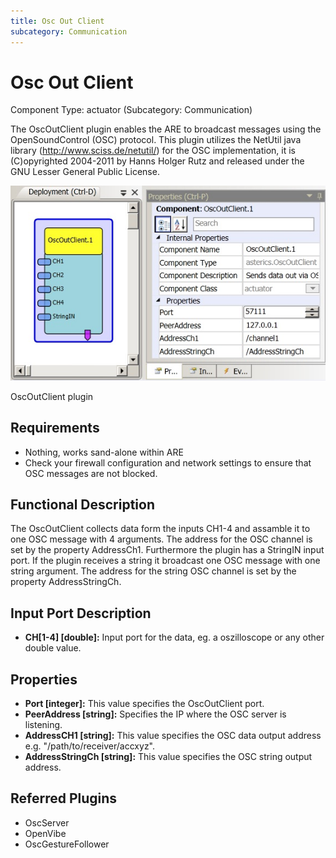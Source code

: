 ```yaml
---
title: Osc Out Client
subcategory: Communication
---
```


# Osc Out Client

Component Type: actuator (Subcategory: Communication)

The OscOutClient plugin enables the ARE to broadcast messages using the OpenSoundControl (OSC) protocol. This plugin utilizes the NetUtil java library (http://www.sciss.de/netutil/) for the OSC implementation, it is (C)opyrighted 2004-2011 by Hanns Holger Rutz and released under the GNU Lesser General Public License.

![Screenshot: OscServer plugin](./img/oscoutclient.jpg "Screenshot: OscServer plugin")

OscOutClient plugin

## Requirements

- Nothing, works sand-alone within ARE
- Check your firewall configuration and network settings to ensure that OSC messages are not blocked.

## Functional Description

The OscOutClient collects data form the inputs CH1-4 and assamble it to one OSC message with 4 arguments. The address for the OSC channel is set by the property AddressCh1. Furthermore the plugin has a StringIN input port. If the plugin receives a string it broadcast one OSC message with one string argument. The address for the string OSC channel is set by the property AddressStringCh.

## Input Port Description

- **CH\[1-4\] \[double\]:** Input port for the data, eg. a oszilloscope or any other double value.

## Properties

- **Port \[integer\]:** This value specifies the OscOutClient port.
- **PeerAddress \[string\]:** Specifies the IP where the OSC server is listening.
- **AddressCH1 \[string\]:** This value specifies the OSC data output address e.g. "/path/to/receiver/accxyz".
- **AddressStringCh \[string\]:** This value specifies the OSC string output address.

## Referred Plugins

- OscServer
- OpenVibe
- OscGestureFollower
